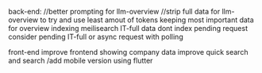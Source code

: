 back-end:
//better prompting for llm-overview
//strip full data for llm-overview to try and use least amout of tokens keeping most important data for overview
indexing meilisearch IT-full data
dont index pending request
consider pending IT-full or async request with polling

front-end
improve frontend showing company data
improve quick search and search
/add mobile version using flutter
